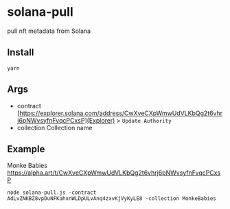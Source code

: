 
# solana-pull
pull nft metadata from Solana

## Install
```
yarn
```

## Args
- contract [https://explorer.solana.com/address/CwXveCXpWmwUdVLKbQg2t6vhrj6pNWvsyfnFvqcPCxsP](Explorer) > `Update Authority`
- collection Collection name

## Example 
Monke Babies https://alpha.art/t/CwXveCXpWmwUdVLKbQg2t6vhrj6pNWvsyfnFvqcPCxsP
``` shell
node solana-pull.js -contract AdLvZNKBZ8vpDuNFKahxnWLDpULvAnq4zxvKjVyKyLE8 -collection MonkeBabies
```